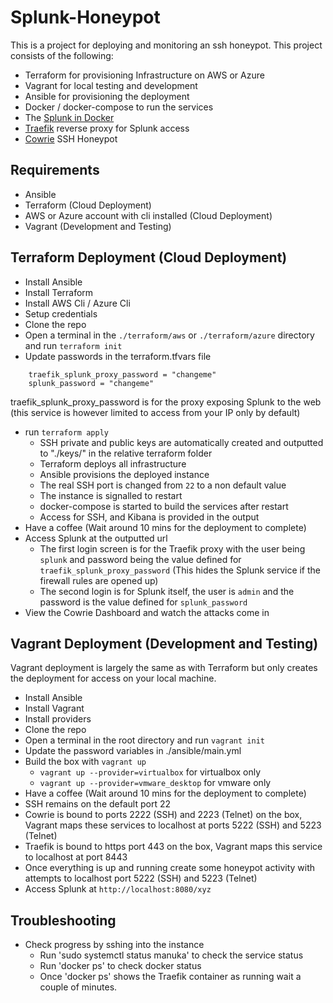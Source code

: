 # Splunk-Honeypot

This is a project for deploying and monitoring an ssh honeypot. This project consists of the following:

- Terraform for provisioning Infrastructure on AWS or Azure
- Vagrant for local testing and development
- Ansible for provisioning the deployment
- Docker / docker-compose to run the services
- The [Splunk in Docker](https://hub.docker.com/r/splunk/splunk/)
- [Traefik](https://github.com/traefik/traefik) reverse proxy for Splunk access
- [Cowrie](https://github.com/cowrie/cowrie) SSH Honeypot

## Requirements

- Ansible
- Terraform (Cloud Deployment)
- AWS or Azure account with cli installed (Cloud Deployment)
- Vagrant (Development and Testing)

## Terraform Deployment (Cloud Deployment)

- Install Ansible
- Install Terraform
- Install AWS Cli / Azure Cli
- Setup credentials
- Clone the repo
- Open a terminal in the `./terraform/aws` or `./terraform/azure` directory and run `terraform init`
- Update passwords in the terraform.tfvars file
```
    traefik_splunk_proxy_password = "changeme"
    splunk_password = "changeme"
```
traefik_splunk_proxy_password is for the proxy exposing Splunk to the web (this service is however limited to access from your IP only by default)
- run `terraform apply`
    - SSH private and public keys are automatically created and outputted to "./keys/" in the relative terraform folder
    - Terraform deploys all infrastructure
    - Ansible provisions the deployed instance
    - The real SSH port is changed from `22` to a non default value
    - The instance is signalled to restart
    - docker-compose is started to build the services after restart
    - Access for SSH, and Kibana is provided in the output
- Have a coffee (Wait around 10 mins for the deployment to complete)
- Access Splunk at the outputted url
    - The first login screen is for the Traefik proxy with the user being `splunk` and password being the value defined for `traefik_splunk_proxy_password` (This hides the Splunk service if the firewall rules are opened up)
    - The second login is for Splunk itself, the user is `admin` and the password is the value defined for `splunk_password`
- View the Cowrie Dashboard and watch the attacks come in

## Vagrant Deployment (Development and Testing)

Vagrant deployment is largely the same as with Terraform but only creates the deployment for access on your local machine.

- Install Ansible
- Install Vagrant
- Install providers
- Clone the repo
- Open a terminal in the root directory and run `vagrant init`
- Update the password variables in ./ansible/main.yml
- Build the box with `vagrant up`
    -   `vagrant up --provider=virtualbox` for virtualbox only
    -   `vagrant up --provider=vmware_desktop` for vmware only
- Have a coffee (Wait around 10 mins for the deployment to complete)
- SSH remains on the default port 22
- Cowrie is bound to ports 2222 (SSH) and 2223 (Telnet) on the box, Vagrant maps these services to localhost at ports 5222 (SSH) and 5223 (Telnet)
- Traefik is bound to https port 443 on the box, Vagrant maps this service to localhost at port 8443
- Once everything is up and running create some honeypot activity with attempts to localhost port 5222 (SSH) and 5223 (Telnet)
- Access Splunk at `http://localhost:8080/xyz`

## Troubleshooting

  - Check progress by sshing into the instance
    - Run 'sudo systemctl status manuka' to check the service status
    - Run 'docker ps' to check docker status
    - Once 'docker ps' shows the Traefik container as running wait a couple of minutes.
